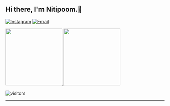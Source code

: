 <h2> Hi there, I'm Nitipoom.👦</h2>

<a href="https://www.instagram.com/ntpm_poom/"><img alt="Instagram" src="https://img.shields.io/badge/Instagram-ntpm_poom_-blue?style=flat-square&logo=instagram"></a>
<a href="mailto:nitipoom.it@mail.kmutt.ac.th"><img alt="Email" src="https://img.shields.io/badge/Email-poom.niti1456@gmail.com-blue?style=flat-square&logo=gmail"></a>

<a href="https://github.com/Nitipoom1456">
  <img height="180em" src="https://github-readme-stats.vercel.app/api?username=Nitipoom1456&theme=tokyonight&show_icons=true" />
  <img height="180em" src="https://github-readme-stats.vercel.app/api/top-langs/?username=Nitipoom1456&theme=tokyonight&layout=compact" />
</a>

![visitors](https://visitor-badge.glitch.me/badge?page_id=Nitipoom1456.Nitipoom1456)

---
